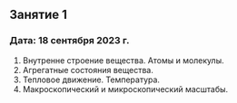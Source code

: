 ## Занятие 1
### Дата: 18 сентября 2023 г.
1. Внутренне строение вещества. Атомы и молекулы.
1. Агрегатные состояния вещества.
1. Тепловое движение. Температура.
1. Макроскопический и микроскопический масштабы. 
